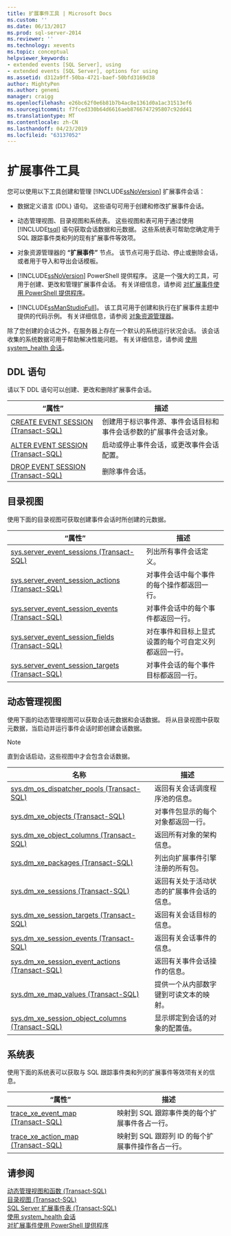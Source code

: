 ```yaml
---
title: 扩展事件工具 | Microsoft Docs
ms.custom: ''
ms.date: 06/13/2017
ms.prod: sql-server-2014
ms.reviewer: ''
ms.technology: xevents
ms.topic: conceptual
helpviewer_keywords:
- extended events [SQL Server], using
- extended events [SQL Server], options for using
ms.assetid: d312a9ff-50ba-4721-baef-50bfd3169d38
author: MightyPen
ms.author: genemi
manager: craigg
ms.openlocfilehash: e26bc62f0e6b81b7b4ac8e1361d0a1ac31513ef6
ms.sourcegitcommit: f7fced330b64d6616aeb8766747295807c92dd41
ms.translationtype: MT
ms.contentlocale: zh-CN
ms.lasthandoff: 04/23/2019
ms.locfileid: "63137052"
---
```

# <a name="extended-events-tools"></a>扩展事件工具
  您可以使用以下工具创建和管理 [!INCLUDE[ssNoVersion](../../includes/ssnoversion-md.md)] 扩展事件会话：  
  
-   数据定义语言 (DDL) 语句。 这些语句可用于创建和修改扩展事件会话。  
  
-   动态管理视图、目录视图和系统表。 这些视图和表可用于通过使用 [!INCLUDE[tsql](../../includes/tsql-md.md)] 语句获取会话数据和元数据。 这些系统表可帮助您确定用于 SQL 跟踪事件类和列的现有扩展事件等效项。  
  
-   对象资源管理器的 **“扩展事件”** 节点。 该节点可用于启动、停止或删除会话，或者用于导入和导出会话模板。  
  
-   [!INCLUDE[ssNoVersion](../../includes/ssnoversion-md.md)] PowerShell 提供程序。 这是一个强大的工具，可用于创建、更改和管理扩展事件会话。 有关详细信息，请参阅 [对扩展事件使用 PowerShell 提供程序](use-the-powershell-provider-for-extended-events.md)。  
  
-   [!INCLUDE[ssManStudioFull](../../includes/ssmanstudiofull-md.md)]。 该工具可用于创建和执行在扩展事件主题中提供的代码示例。 有关详细信息，请参阅 [对象资源管理器](../../ssms/object/object-explorer.md)。  
  
 除了您创建的会话之外，在服务器上存在一个默认的系统运行状况会话。 该会话收集的系统数据可用于帮助解决性能问题。 有关详细信息，请参阅 [使用 system_health 会话](use-the-ssms-xe-profiler.md)。  
  
## <a name="ddl-statements"></a>DDL 语句  
 请以下 DDL 语句可以创建、更改和删除扩展事件会话。  
  
|“属性”|描述|  
|----------|-----------------|  
|[CREATE EVENT SESSION (Transact-SQL)](/sql/t-sql/statements/create-event-session-transact-sql)|创建用于标识事件源、事件会话目标和事件会话参数的扩展事件会话对象。|  
|[ALTER EVENT SESSION (Transact-SQL)](/sql/t-sql/statements/alter-event-session-transact-sql)|启动或停止事件会话，或更改事件会话配置。|  
|[DROP EVENT SESSION (Transact-SQL)](/sql/t-sql/statements/drop-event-session-transact-sql)|删除事件会话。|  
  
## <a name="catalog-views"></a>目录视图  
 使用下面的目录视图可获取创建事件会话时所创建的元数据。  
  
|“属性”|描述|  
|----------|-----------------|  
|[sys.server_event_sessions (Transact-SQL)](/sql/relational-databases/system-catalog-views/sys-server-event-sessions-transact-sql)|列出所有事件会话定义。|  
|[sys.server_event_session_actions (Transact-SQL)](/sql/relational-databases/system-catalog-views/sys-server-event-session-actions-transact-sql)|对事件会话中每个事件的每个操作都返回一行。|  
|[sys.server_event_session_events (Transact-SQL)](/sql/relational-databases/system-catalog-views/sys-server-event-session-events-transact-sql)|对事件会话中的每个事件都返回一行。|  
|[sys.server_event_session_fields (Transact-SQL)](/sql/relational-databases/system-catalog-views/sys-server-event-session-fields-transact-sql)|对在事件和目标上显式设置的每个可自定义列都返回一行。|  
|[sys.server_event_session_targets (Transact-SQL)](/sql/relational-databases/system-catalog-views/sys-server-event-session-targets-transact-sql)|对事件会话的每个事件目标都返回一行。|  
  
## <a name="dynamic-management-views"></a>动态管理视图  
 使用下面的动态管理视图可以获取会话元数据和会话数据。 将从目录视图中获取元数据，当启动并运行事件会话时即创建会话数据。  
  
> [!NOTE]  
>  直到会话启动，这些视图中才会包含会话数据。  
  
|名称|描述|  
|----------|-----------------|  
|[sys.dm_os_dispatcher_pools (Transact-SQL)](/sql/relational-databases/system-dynamic-management-views/sys-dm-os-dispatcher-pools-transact-sql)|返回有关会话调度程序池的信息。|  
|[sys.dm_xe_objects (Transact-SQL)](/sql/relational-databases/system-dynamic-management-views/sys-dm-xe-objects-transact-sql)|对事件包显示的每个对象都返回一行。|  
|[sys.dm_xe_object_columns (Transact-SQL)](/sql/relational-databases/system-dynamic-management-views/sys-dm-xe-object-columns-transact-sql)|返回所有对象的架构信息。|  
|[sys.dm_xe_packages (Transact-SQL)](/sql/relational-databases/system-dynamic-management-views/sys-dm-xe-packages-transact-sql)|列出向扩展事件引擎注册的所有包。|  
|[sys.dm_xe_sessions (Transact-SQL)](/sql/relational-databases/system-dynamic-management-views/sys-dm-xe-sessions-transact-sql)|返回有关处于活动状态的扩展事件会话的信息。|  
|[sys.dm_xe_session_targets (Transact-SQL)](/sql/relational-databases/system-dynamic-management-views/sys-dm-xe-session-targets-transact-sql)|返回有关会话目标的信息。|  
|[sys.dm_xe_session_events (Transact-SQL)](/sql/relational-databases/system-dynamic-management-views/sys-dm-xe-session-events-transact-sql)|返回有关会话事件的信息。|  
|[sys.dm_xe_session_event_actions (Transact-SQL)](/sql/relational-databases/system-dynamic-management-views/sys-dm-xe-session-event-actions-transact-sql)|返回有关事件会话操作的信息。|  
|[sys.dm_xe_map_values (Transact-SQL)](/sql/relational-databases/system-dynamic-management-views/sys-dm-xe-map-values-transact-sql)|提供一个从内部数字键到可读文本的映射。|  
|[sys.dm_xe_session_object_columns (Transact-SQL)](/sql/relational-databases/system-dynamic-management-views/sys-dm-xe-session-object-columns-transact-sql)|显示绑定到会话的对象的配置值。|  
  
## <a name="system-tables"></a>系统表  
 使用下面的系统表可以获取与 SQL 跟踪事件类和列的扩展事件等效项有关的信息。  
  
|“属性”|描述|  
|----------|-----------------|  
|[trace_xe_event_map (Transact-SQL)](/sql/relational-databases/system-tables/extended-events-tables-trace-xe-event-map)|映射到 SQL 跟踪事件类的每个扩展事件各占一行。|  
|[trace_xe_action_map (Transact-SQL)](/sql/relational-databases/system-tables/extended-events-tables-trace-xe-action-map)|映射到 SQL 跟踪列 ID 的每个扩展事件操作各占一行。|  
  
## <a name="see-also"></a>请参阅  
 [动态管理视图和函数 (Transact-SQL)](../views/views.md)   
 [目录视图 (Transact-SQL)](/sql/relational-databases/system-catalog-views/catalog-views-transact-sql)   
 [SQL Server 扩展事件表 (Transact-SQL)](/sql/relational-databases/system-tables/system-tables-transact-sql)   
 [使用 system_health 会话](use-the-ssms-xe-profiler.md)   
 [对扩展事件使用 PowerShell 提供程序](use-the-powershell-provider-for-extended-events.md)  
  
  
